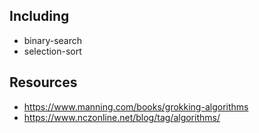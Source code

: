 ## Including
- binary-search
- selection-sort

## Resources
- https://www.manning.com/books/grokking-algorithms
- https://www.nczonline.net/blog/tag/algorithms/
